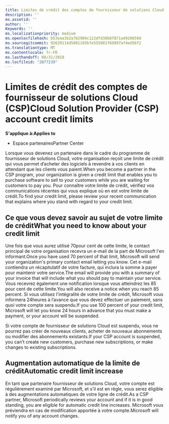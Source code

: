 ```yaml
---
title: Limites de crédit des comptes de fournisseur de solutions Cloud (CSP) | Espace partenaires
description: ''
ms.assetid: ''
author: ''
Keywords: ''
ms.localizationpriority: medium
ms.openlocfilehash: b53eaa1b2a7b2904c122dfd38b8f871a4920658d
ms.sourcegitcommit: 92629114d5081103bfe555081f69997af4ed56f2
ms.translationtype: MT
ms.contentlocale: fr-FR
ms.lasthandoff: 08/31/2018
ms.locfileid: "2877239"
---
```

# <a name="cloud-solution-provider-csp-account-credit-limits"></a><span data-ttu-id="25f46-102">Limites de crédit des comptes de fournisseur de solutions Cloud (CSP)</span><span class="sxs-lookup"><span data-stu-id="25f46-102">Cloud Solution Provider (CSP) account credit limits</span></span>

**<span data-ttu-id="25f46-103">S'applique à:</span><span class="sxs-lookup"><span data-stu-id="25f46-103">Applies to</span></span>**

- <span data-ttu-id="25f46-104">Espace partenaires</span><span class="sxs-lookup"><span data-stu-id="25f46-104">Partner Center</span></span>

<span data-ttu-id="25f46-105">Lorsque vous devenez un partenaire dans le cadre du programme de fournisseur de solutions Cloud, votre organisation reçoit une limite de crédit qui vous permet d’acheter des logiciels à revendre à vos clients en attendant que les clients vous paient.</span><span class="sxs-lookup"><span data-stu-id="25f46-105">When you become a partner in the CSP program, your organization is given a credit limit that enables you to purchase software to sell to your customers while you are waiting for customers to pay you.</span></span> <span data-ttu-id="25f46-106">Pour connaître votre limite de crédit, vérifiez vos communications récentes qui vous explique où en est votre limite de crédit.</span><span class="sxs-lookup"><span data-stu-id="25f46-106">To find your credit limit, please review your recent communication that explains where you stand with regard to your credit limit.</span></span>  

## <a name="what-you-need-to-know-about-your-credit-limit"></a><span data-ttu-id="25f46-107">Ce que vous devez savoir au sujet de votre limite de crédit</span><span class="sxs-lookup"><span data-stu-id="25f46-107">What you need to know about your credit limit</span></span>

<span data-ttu-id="25f46-108">Une fois que vous aurez utilisé 70pour cent de cette limite, le contact principal de votre organisation recevra un e-mail de la part de Microsoft l'en informant.</span><span class="sxs-lookup"><span data-stu-id="25f46-108">Once you have used 70 percent of that limit, Microsoft will send your organization's primary contact email letting you know.</span></span> <span data-ttu-id="25f46-109">Cet e-mail contiendra un récapitulatif de votre facture, qui inclura la somme à payer pour maintenir votre service.</span><span class="sxs-lookup"><span data-stu-id="25f46-109">The email will provide you with a summary of your invoice that will include what you should pay to maintain your service.</span></span> <span data-ttu-id="25f46-110">Vous recevrez également une notification lorsque vous atteindrez les 85 pour cent de cette limite.</span><span class="sxs-lookup"><span data-stu-id="25f46-110">You will also receive a notice when you reach 85 percent.</span></span> <span data-ttu-id="25f46-111">Si vous utilisez l'intégralité de votre limite de crédit, Microsoft vous informera 24heures à l’avance que vous devez effectuer un paiement, sans quoi votre compte sera suspendu.</span><span class="sxs-lookup"><span data-stu-id="25f46-111">If you use 100 percent of your credit limit, Microsoft will let you know 24 hours in advance that you must make a payment, or your account will be suspended.</span></span> 

<span data-ttu-id="25f46-112">Si votre compte de fournisseur de solutions Cloud est suspendu, vous ne pourrez pas créer de nouveaux clients, acheter de nouveaux abonnements ou modifier des abonnements existants.</span><span class="sxs-lookup"><span data-stu-id="25f46-112">If your CSP account is suspended, you can’t create new customers, purchase new subscriptions, or make changes to existing subscriptions.</span></span>

## <a name="automatic-credit-limit-increase"></a><span data-ttu-id="25f46-113">Augmentation automatique de la limite de crédit</span><span class="sxs-lookup"><span data-stu-id="25f46-113">Automatic credit limit increase</span></span>

<span data-ttu-id="25f46-114">En tant que partenaire fournisseur de solutions Cloud, votre compte est régulièrement examiné par Microsoft, et s'il est en règle, vous serez éligible à des augmentations automatiques de votre ligne de crédit.</span><span class="sxs-lookup"><span data-stu-id="25f46-114">As a CSP partner, Microsoft periodically reviews your account and if it is in good standing, you are eligible for automatic credit line increases.</span></span> <span data-ttu-id="25f46-115">Microsoft vous préviendra en cas de modification apportée à votre compte.</span><span class="sxs-lookup"><span data-stu-id="25f46-115">Microsoft will notify you of any account changes.</span></span> 